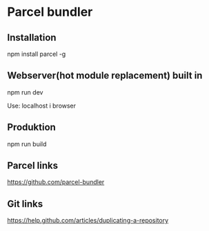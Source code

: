 # Parcel bundler

## Installation
npm install parcel -g

## Webserver(hot module replacement) built in 
npm run dev 

Use: localhost i browser

## Produktion
npm run build

## Parcel links
https://github.com/parcel-bundler

## Git links
https://help.github.com/articles/duplicating-a-repository

